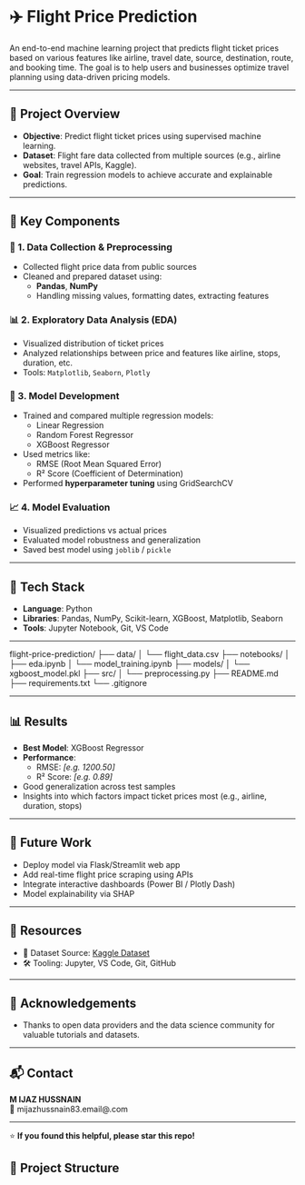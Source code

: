 # ✈️ Flight Price Prediction

An end-to-end machine learning project that predicts flight ticket prices based on various features like airline, travel date, source, destination, route, and booking time. The goal is to help users and businesses optimize travel planning using data-driven pricing models.

---

## 📌 Project Overview

- **Objective**: Predict flight ticket prices using supervised machine learning.
- **Dataset**: Flight fare data collected from multiple sources (e.g., airline websites, travel APIs, Kaggle).
- **Goal**: Train regression models to achieve accurate and explainable predictions.

---

## 🧪 Key Components

### 🧼 1. Data Collection & Preprocessing
- Collected flight price data from public sources
- Cleaned and prepared dataset using:
  - **Pandas**, **NumPy**
  - Handling missing values, formatting dates, extracting features

### 📊 2. Exploratory Data Analysis (EDA)
- Visualized distribution of ticket prices
- Analyzed relationships between price and features like airline, stops, duration, etc.
- Tools: `Matplotlib`, `Seaborn`, `Plotly`

### 🤖 3. Model Development
- Trained and compared multiple regression models:
  - Linear Regression
  - Random Forest Regressor
  - XGBoost Regressor
- Used metrics like:
  - RMSE (Root Mean Squared Error)
  - R² Score (Coefficient of Determination)
- Performed **hyperparameter tuning** using GridSearchCV

### 📈 4. Model Evaluation
- Visualized predictions vs actual prices
- Evaluated model robustness and generalization
- Saved best model using `joblib` / `pickle`

---

## 🧰 Tech Stack

- **Language**: Python
- **Libraries**: Pandas, NumPy, Scikit-learn, XGBoost, Matplotlib, Seaborn
- **Tools**: Jupyter Notebook, Git, VS Code

---

flight-price-prediction/
├── data/
│ └── flight_data.csv
├── notebooks/
│ ├── eda.ipynb
│ └── model_training.ipynb
├── models/
│ └── xgboost_model.pkl
├── src/
│ └── preprocessing.py
├── README.md
├── requirements.txt
└── .gitignore


---

## 📊 Results

- **Best Model**: XGBoost Regressor
- **Performance**:
  - RMSE: *[e.g. 1200.50]*
  - R² Score: *[e.g. 0.89]*
- Good generalization across test samples
- Insights into which factors impact ticket prices most (e.g., airline, duration, stops)

---

## 🚀 Future Work

- Deploy model via Flask/Streamlit web app
- Add real-time flight price scraping using APIs
- Integrate interactive dashboards (Power BI / Plotly Dash)
- Model explainability via SHAP

---

## 📎 Resources

- 📘 Dataset Source: [Kaggle Dataset](https://www.kaggle.com/datasets/shubhambathwal/flight-price-prediction)
- 🛠 Tooling: Jupyter, VS Code, Git, GitHub

---

## 🙌 Acknowledgements

- Thanks to open data providers and the data science community for valuable tutorials and datasets.

---

## 📬 Contact

**M IJAZ HUSSNAIN**  
📧 mijazhussnain83.email@.com 

---

⭐ **If you found this helpful, please star this repo!**



## 📂 Project Structure

